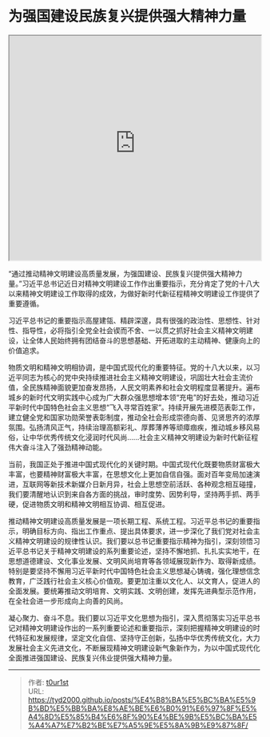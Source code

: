 # 为强国建设民族复兴提供强大精神力量


<iframe
    width="100%"
    height="450"
    src="https://content-static.cctvnews.cctv.com/snow-book/index.html?item_id=7801733776001890785&track_id=77251EB7-E7D7-42B9-A460-A92BD28AB019_770828128657"
></iframe>

“通过推动精神文明建设高质量发展，为强国建设、民族复兴提供强大精神力量。”习近平总书记近日对精神文明建设工作作出重要指示，充分肯定了党的十八大以来精神文明建设工作取得的成效，为做好新时代新征程精神文明建设工作提供了重要遵循。

习近平总书记的重要指示高屋建瓴、精辟深邃，具有很强的政治性、思想性、针对性、指导性，必将指引全党全社会锲而不舍、一以贯之抓好社会主义精神文明建设，让全体人民始终拥有团结奋斗的思想基础、开拓进取的主动精神、健康向上的价值追求。

物质文明和精神文明相协调，是中国式现代化的重要特征。党的十八大以来，以习近平同志为核心的党中央持续推进社会主义精神文明建设，巩固壮大社会主流价值，全民族精神面貌更加奋发昂扬，人民文明素养和社会文明程度显著提升。遍布城乡的新时代文明实践中心成为广大群众强思想增本领“充电”的好去处，推动习近平新时代中国特色社会主义思想“飞入寻常百姓家”。持续开展先进模范表彰工作，建立健全党和国家功勋荣誉表彰制度，推动全社会形成崇德向善、见贤思齐的浓厚氛围。弘扬清风正气，持续治理高额彩礼、厚葬薄养等顽瘴痼疾，推动城乡移风易俗，让中华优秀传统文化浸润时代风尚……社会主义精神文明建设为新时代新征程伟大奋斗注入了强劲精神动能。

当前，我国正处于推进中国式现代化的关键时期。中国式现代化既要物质财富极大丰富，也要精神财富极大丰富，在思想文化上更加自信自强。面对百年变局加速演进，互联网等新技术新媒介日新月异，社会上思想空前活跃、各种观念相互碰撞，我们要清醒地认识到来自各方面的挑战，审时度势、因势利导，坚持两手抓、两手硬，促进物质文明和精神文明相互协调、相互促进。

推动精神文明建设高质量发展是一项长期工程、系统工程。习近平总书记的重要指示，明确目标方向、指出工作重点、提出具体要求，进一步深化了我们党对社会主义精神文明建设的规律性认识。我们要以总书记重要指示精神为指引，深刻领悟习近平总书记关于精神文明建设的系列重要论述，坚持不懈地抓、扎扎实实地干，在思想道德建设、文化事业发展、文明风尚培育等各领域展现新作为、取得新成绩。特别是要坚持不懈用习近平新时代中国特色社会主义思想凝心铸魂，强化理想信念教育，广泛践行社会主义核心价值观。要更加注重以文化人、以文育人，促进人的全面发展。要统筹推动文明培育、文明实践、文明创建，发挥先进典型示范作用，在全社会进一步形成向上向善的风尚。

凝心聚力、奋斗不息。我们要以习近平文化思想为指引，深入贯彻落实习近平总书记对精神文明建设作出的一系列重要论述和重要指示，深刻把握精神文明建设的时代特征和发展规律，坚定文化自信、坚持守正创新，弘扬中华优秀传统文化，大力发展社会主义先进文化，不断展现精神文明建设新气象新作为，为以中国式现代化全面推进强国建设、民族复兴伟业提供强大精神力量。

---

> 作者: [t0ur1st](https://github.com/tyd2000)  
> URL: https://tyd2000.github.io/posts/%E4%B8%BA%E5%BC%BA%E5%9B%BD%E5%BB%BA%E8%AE%BE%E6%B0%91%E6%97%8F%E5%A4%8D%E5%85%B4%E6%8F%90%E4%BE%9B%E5%BC%BA%E5%A4%A7%E7%B2%BE%E7%A5%9E%E5%8A%9B%E9%87%8F/  

